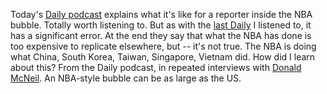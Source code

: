 Today's <a href="https://www.nytimes.com/2020/08/21/podcasts/the-daily/nba-coronavirus-basketball.html">Daily podcast</a> explains what it's like for a reporter inside the NBA bubble. Totally worth listening to. But as with the <a href="http://scripting.com/2020/08/19.html#a162754">last Daily</a> I listened to, it has a significant error. At the end they say that what the NBA has done is too expensive to replicate elsewhere, but -- it's not true. The NBA is doing what China, South Korea, Taiwan, Singapore, Vietnam did. How did I learn about this? From the Daily podcast, in repeated interviews with <a href="https://www.google.com/search?q=site%3Ascripting.com+Donald+McNeil">Donald McNeil</a>. An NBA-style bubble can be as large as the US.
